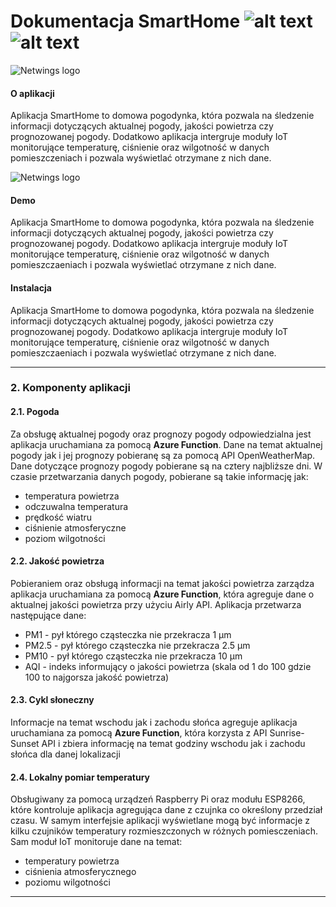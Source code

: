 # Dokumentacja SmartHome ![alt text](https://img.shields.io/badge/Aplikacja-1.0-blue) ![alt text](https://img.shields.io/badge/Dokumentacja-1.2-green)
![Netwings logo](https://github.com/awrobel196/CSharpDeveloper/blob/main/_Assets/logos.jpg?raw=true)



#### O aplikacji
Aplikacja SmartHome to domowa pogodynka, która pozwala na śledzenie informacji dotyczących aktualnej pogody, jakości powietrza czy prognozowanej pogody. Dodatkowo aplikacja intergruje moduły IoT monitorujące temperaturę, ciśnienie oraz wilgotność w danych pomieszczeniach i pozwala wyświetlać otrzymane z nich dane.

![Netwings logo](https://github.com/awrobel196/CSharpDeveloper/blob/main/_Assets/weather_forecast_roun.png?raw=true)

#### Demo
Aplikacja SmartHome to domowa pogodynka, która pozwala na śledzenie informacji dotyczących aktualnej pogody, jakości powietrza czy prognozowanej pogody. Dodatkowo aplikacja intergruje moduły IoT monitorujące temperaturę, ciśnienie oraz wilgotność w danych pomieszczaeniach i pozwala wyświetlać otrzymane z nich dane.

#### Instalacja
Aplikacja SmartHome to domowa pogodynka, która pozwala na śledzenie informacji dotyczących aktualnej pogody, jakości powietrza czy prognozowanej pogody. Dodatkowo aplikacja intergruje moduły IoT monitorujące temperaturę, ciśnienie oraz wilgotność w danych pomieszczaeniach i pozwala wyświetlać otrzymane z nich dane.

---

### 2. Komponenty aplikacji

#### 2.1. Pogoda
Za obsługę aktualnej pogody oraz prognozy pogody odpowiedzialna jest aplikacja uruchamiana za pomocą **Azure Function**. Dane na temat aktualnej pogody jak i jej prognozy pobieranę są za pomocą API OpenWeatherMap. Dane dotyczące prognozy pogody pobierane są na cztery najbliższe dni. W czasie przetwarzania danych pogody, pobierane są takie informację jak:
- temperatura powietrza
- odczuwalna temperatura
- prędkość wiatru
- ciśnienie atmosferyczne
- poziom wilgotności

#### 2.2. Jakość powietrza
Pobieraniem oraz obsługą informacji na temat jakości powietrza zarządza aplikacja uruchamiana za pomocą **Azure Function**, która agreguje dane o aktualnej jakości powietrza przy użyciu Airly API. Aplikacja przetwarza następujące dane:
- PM1 - pył którego cząsteczka nie przekracza 1 μm
- PM2.5 - pył którego cząsteczka nie przekracza 2.5 μm
- PM10 - pył którego cząsteczka nie przekracza 10 μm
- AQI - indeks informujący o jakości powietrza (skala od 1 do 100 gdzie 100 to najgorsza jakość powietrza)

#### 2.3. Cykl słoneczny
Informacje na temat wschodu jak i zachodu słońca agreguje aplikacja uruchamiana za pomocą **Azure Function**, która korzysta z API Sunrise-Sunset API i zbiera informację na temat godziny wschodu jak i zachodu słońca dla danej lokalizacji

#### 2.4. Lokalny pomiar temperatury
Obsługiwany za pomocą urządzeń Raspberry Pi oraz modułu ESP8266, które kontroluje aplikacja agregująca dane z czujnka co określony przedział czasu. W samym interfejsie aplikacji wyświetlane mogą być informacje z kilku czujników temperatury rozmieszczonych w różnych pomiesczeniach. Sam moduł IoT monitoruje dane na temat:
- temperatury powietrza
- ciśnienia atmosferycznego
- poziomu wilgotności

---
